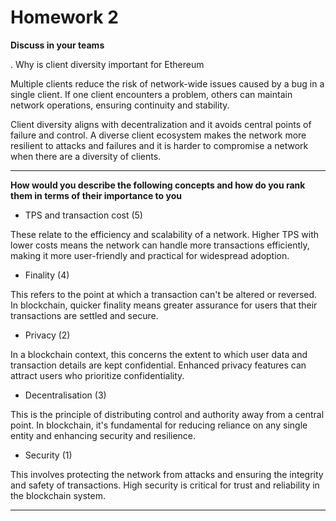 # Homework 2

**Discuss in your teams**

. Why is client diversity important for Ethereum

Multiple clients reduce the risk of network-wide issues caused by a bug in a single client. If one client encounters a problem, others can maintain network operations, ensuring continuity and stability.

Client diversity aligns with decentralization and it avoids central points of failure and control. A diverse client ecosystem makes the network more resilient to attacks and failures and it is harder to compromise a network when there are a diversity of clients.

---

**How would you describe the following concepts and how do you rank
them in terms of their importance to you**

- TPS and transaction cost (5)

These relate to the efficiency and scalability of a network. Higher TPS with lower costs means the network can handle more transactions efficiently, making it more user-friendly and practical for widespread adoption.

- Finality (4)

This refers to the point at which a transaction can't be altered or reversed. In blockchain, quicker finality means greater assurance for users that their transactions are settled and secure.

- Privacy (2)

In a blockchain context, this concerns the extent to which user data and transaction details are kept confidential. Enhanced privacy features can attract users who prioritize confidentiality.

- Decentralisation (3)

This is the principle of distributing control and authority away from a central point. In blockchain, it's fundamental for reducing reliance on any single entity and enhancing security and resilience.

- Security (1)

This involves protecting the network from attacks and ensuring the integrity and safety of transactions. High security is critical for trust and reliability in the blockchain system.

---
